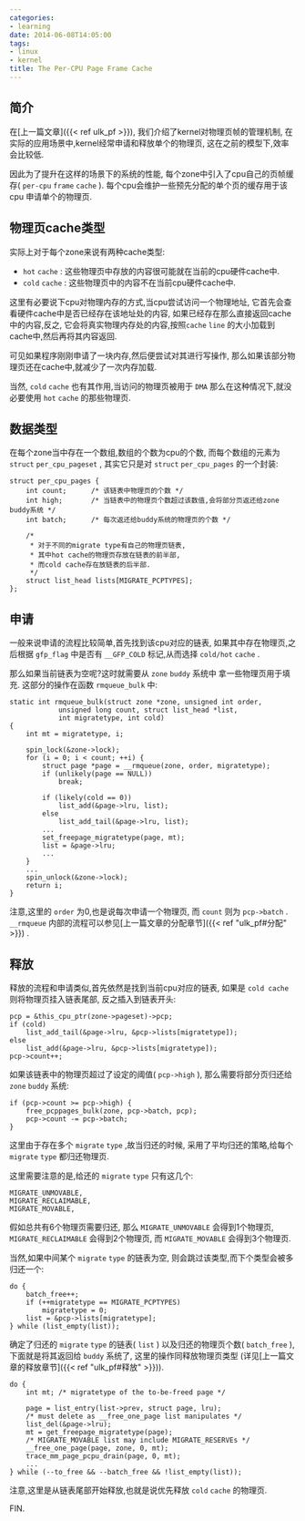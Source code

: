 ```yaml
---
categories:
- learning
date: 2014-06-08T14:05:00
tags:
- linux
- kernel
title: The Per-CPU Page Frame Cache
---
```


## 简介

在[上一篇文章]({{< ref ulk_pf >}}),
我们介绍了kernel对物理页帧的管理机制,
在实际的应用场景中,kernel经常申请和释放单个的物理页,
这在之前的模型下,效率会比较低.

因此为了提升在这样的场景下的系统的性能,
每个zone中引入了cpu自己的页帧缓存( `per-cpu` `frame` `cache` ).
每个cpu会维护一些预先分配的单个页的缓存用于该cpu
申请单个的物理页.

## 物理页cache类型

实际上对于每个zone来说有两种cache类型:

- `hot` `cache` : 这些物理页中存放的内容很可能就在当前的cpu硬件cache中.
- `cold` `cache` : 这些物理页中的内容不在当前cpu硬件cache中.

这里有必要说下cpu对物理内存的方式,当cpu尝试访问一个物理地址,
它首先会查看硬件cache中是否已经存在该地址处的内容,
如果已经存在那么直接返回cache中的内容,反之,
它会将真实物理内存处的内容,按照`cache` `line` 的大小加载到
cache中,然后再将其内容返回.

可见如果程序刚刚申请了一块内存,然后便尝试对其进行写操作,
那么如果该部分物理页还在cache中,就减少了一次内存加载.

当然, `cold` `cache` 也有其作用,当访问的物理页被用于 `DMA`
那么在这种情况下,就没必要使用 `hot` `cache` 的那些物理页.

## 数据类型

在每个zone当中存在一个数组,数组的个数为cpu的个数,
而每个数组的元素为 `struct` `per_cpu_pageset` ,
其实它只是对 `struct` `per_cpu_pages` 的一个封装:

```
struct per_cpu_pages {
	int count;		/* 该链表中物理页的个数 */
	int high;		/* 当链表中的物理页个数超过该数值,会将部分页返还给zone buddy系统 */
	int batch;		/* 每次返还给buddy系统的物理页的个数 */

	/*
	 * 对于不同的migrate type有自己的物理页链表,
	 * 其中hot cache的物理页存放在链表的前半部,
	 * 而cold cache存在放链表的后半部.
	 */
	struct list_head lists[MIGRATE_PCPTYPES];
};
```

## 申请

一般来说申请的流程比较简单,首先找到该cpu对应的链表,
如果其中存在物理页,之后根据 `gfp_flag` 中是否有
`__GFP_COLD` 标记,从而选择 `cold/hot` `cache` .

那么如果当前链表为空呢?这时就需要从 `zone` `buddy` 系统中
拿一些物理页用于填充.
这部分的操作在函数 `rmqueue_bulk` 中:

```
static int rmqueue_bulk(struct zone *zone, unsigned int order,
			unsigned long count, struct list_head *list,
			int migratetype, int cold)
{
	int mt = migratetype, i;

	spin_lock(&zone->lock);
	for (i = 0; i < count; ++i) {
		struct page *page = __rmqueue(zone, order, migratetype);
		if (unlikely(page == NULL))
			break;

		if (likely(cold == 0))
			list_add(&page->lru, list);
		else
			list_add_tail(&page->lru, list);
		...
		set_freepage_migratetype(page, mt);
		list = &page->lru;
		...
	}
	...
	spin_unlock(&zone->lock);
	return i;
}
```

注意,这里的 `order` 为0,也是说每次申请一个物理页,
而 `count` 则为 `pcp->batch` . `__rmqueue`
内部的流程可以参见[上一篇文章的分配章节]({{< ref "ulk_pf#分配" >}})
.

## 释放

释放的流程和申请类似,首先依然是找到当前cpu对应的链表,
如果是 `cold cache` 则将物理页挂入链表尾部,
反之插入到链表开头:

```
pcp = &this_cpu_ptr(zone->pageset)->pcp;
if (cold)
	list_add_tail(&page->lru, &pcp->lists[migratetype]);
else
	list_add(&page->lru, &pcp->lists[migratetype]);
pcp->count++;
```

如果该链表中的物理页超过了设定的阈值( `pcp->high` ),
那么需要将部分页归还给 `zone` `buddy` 系统:

```
if (pcp->count >= pcp->high) {
	free_pcppages_bulk(zone, pcp->batch, pcp);
	pcp->count -= pcp->batch;
}
```

这里由于存在多个 `migrate` `type` ,故当归还的时候,
采用了平均归还的策略,给每个 `migrate` `type` 都归还物理页.

这里需要注意的是,给还的 `migrate` `type` 只有这几个:

```
MIGRATE_UNMOVABLE,
MIGRATE_RECLAIMABLE,
MIGRATE_MOVABLE,
```

假如总共有6个物理页需要归还,
那么 `MIGRATE_UNMOVABLE` 会得到1个物理页,
`MIGRATE_RECLAIMABLE` 会得到2个物理页,
而 `MIGRATE_MOVABLE` 会得到3个物理页.

当然,如果中间某个 `migrate` `type` 的链表为空,
则会跳过该类型,而下个类型会被多归还一个:

```
do {
	batch_free++;
	if (++migratetype == MIGRATE_PCPTYPES)
		migratetype = 0;
	list = &pcp->lists[migratetype];
} while (list_empty(list));
```

确定了归还的 `migrate` `type` 的链表( `list` )
以及归还的物理页个数( `batch_free` ),
下面就是将其返回给 `buddy` 系统了,
这里的操作同释放物理页类型
(详见[上一篇文章的释放章节]({{< ref "ulk_pf#释放" >}})).

```
do {
	int mt;	/* migratetype of the to-be-freed page */

	page = list_entry(list->prev, struct page, lru);
	/* must delete as __free_one_page list manipulates */
	list_del(&page->lru);
	mt = get_freepage_migratetype(page);
	/* MIGRATE_MOVABLE list may include MIGRATE_RESERVEs */
	__free_one_page(page, zone, 0, mt);
	trace_mm_page_pcpu_drain(page, 0, mt);
	...
} while (--to_free && --batch_free && !list_empty(list));
```

注意,这里是从链表尾部开始释放,也就是说优先释放 `cold` `cache` 的物理页.

FIN.
